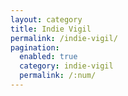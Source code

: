 ```yaml
---
layout: category
title: Indie Vigil
permalink: /indie-vigil/
pagination:
  enabled: true
  category: indie-vigil
  permalink: /:num/
---
```

